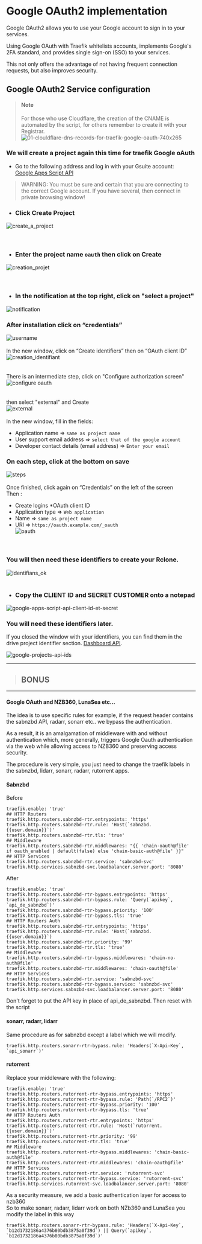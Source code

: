 # Google OAuth2 implementation

Google OAuth2 allows you to use your Google account to sign in to your services.

Using Google OAuth with Traefik whitelists accounts, implements Google's 2FA standard, and provides single sign-on (SSO) to your services.  

This not only offers the advantage of not having frequent connection requests, but also improves security.


## Google OAuth2 Service configuration

> #### Note  
> For those who use Cloudflare, the creation of the CNAME is automated by the script, for others remember to create it with your Registrar.  
![01-clouldflare-dns-records-for-traefik-google-oauth-740x265](https://user-images.githubusercontent.com/64525827/105626357-56f06100-5e2f-11eb-815d-684ea953c4c8.png)


### We will create a project again this time for traefik Google oAuth

* Go to the following address and log in with your Gsuite account:  
[Google Apps Script API](https://href.li/?https://console.cloud.google.com/cloud-resource-manager)

> WARNING: You must be sure and certain that you are connecting to the correct Google account.
If you have several, then connect in private browsing window!

* ### Click Create Project
![create_a_project](https://user-images.githubusercontent.com/64525827/119948392-14839000-bf99-11eb-96a0-c7509bde74e9.png)  
<br><br>
* ### Enter the project name ``oauth`` then click on Create  
![creation_projet](https://user-images.githubusercontent.com/64525827/119948566-3f6de400-bf99-11eb-8ddf-ce61d54a76b4.png)  
<br><br>
* ### In the notification at the top right, click on "select a project"  
![notification](https://user-images.githubusercontent.com/64525827/119949044-c28f3a00-bf99-11eb-8c9f-3342f6c0649e.png)  

### After installation click on “credentials”  
![username](https://user-images.githubusercontent.com/64525827/119950352-0a629100-bf9b-11eb-923c-fd49240cc6e0.png)
<br><br>
In the new window, click on “Create identifiers” then on “OAuth client ID”
![creation_identifiant](https://user-images.githubusercontent.com/64525827/119950515-33832180-bf9b-11eb-9e12-14995ab54f3c.png)  
<br><br>
There is an intermediate step, click on "Configure authorization screen"  
![configure oauth](https://user-images.githubusercontent.com/64525827/119950915-af7d6980-bf9b-11eb-9d4a-f51a90294427.png)  
<br><br>
then select "external" and Create  
![external](https://user-images.githubusercontent.com/64525827/119951092-dc318100-bf9b-11eb-8fb2-79b59052fecf.png)
<br><br>
In the new window, fill in the fields:
* Application name => ``same as project name``
* User support email address => ``select that of the google account``
* Developer contact details (email address) => ``Enter your email``  

### On each step, click at the bottom on save  
![steps](https://user-images.githubusercontent.com/64525827/119951704-8a3d2b00-bf9c-11eb-9632-8c3698a45e5d.png)
<br><br>
Once finished, click again on “Credentials” on the left of the screen  
Then :
* Create logins
*OAuth client ID
* Application type => ``Web application``
* Name => ``same as project name``
* URI => ``https://oauth.example.com/_oauth``  
![oauth](https://user-images.githubusercontent.com/64525827/119953309-2451a300-bf9e-11eb-9a85-fb8414e3c667.png)   
<br><br>

### You will then need these identifiers to create your Rclone.  
![identifians_ok](https://user-images.githubusercontent.com/64525827/119952283-236c4180-bf9d-11eb-9937-86ca1d319f1c.png)
<br><br>


* ### Copy the CLIENT ID and SECRET CUSTOMER onto a notepad  
![google-apps-script-api-client-id-et-secret](https://user-images.githubusercontent.com/64525827/105181463-1ee5d700-5b2c-11eb-85b1-55a14668ea34.jpeg)

### You will need these identifiers later.  


If you closed the window with your identifiers, you can find them in the drive project identifier section. [Dashboard API](https://href.li/?https://console.developers.google.com).  

![google-projects-api-ids](https://user-images.githubusercontent.com/64525827/105181488-2907d580-5b2c-11eb-9b8b-cc39e3e2ed04.jpg)


***
> ## BONUS
***
#### Google OAuth and NZB360, LunaSea etc...  
The idea is to use specific rules for example, if the request header contains the sabnzbd API, radarr, sonarr etc.. we bypass the authentication.  

As a result, it is an amalgamation of middleware with and without authentication which, more generally, triggers Google Oauth authentication via the web while allowing access to NZB360 and preserving access security.   

The procedure is very simple, you just need to change the traefik labels in the sabnzbd, lidarr, sonarr, radarr, rutorrent apps.  

#### Sabnzbd  

Before

```
traefik.enable: 'true'
## HTTP Routers
traefik.http.routers.sabnzbd-rtr.entrypoints: 'https'
traefik.http.routers.sabnzbd-rtr.rule: 'Host(`sabnzbd.{{user.domain}}`)'
traefik.http.routers.sabnzbd-rtr.tls: 'true'
## Middleware
traefik.http.routers.sabnzbd-rtr.middlewares: "{{ 'chain-oauth@file' if oauth_enabled | default(false) else 'chain-basic-auth@file' }}"
## HTTP Services
traefik.http.routers.sabnzbd-rtr.service: 'sabnzbd-svc'
traefik.http.services.sabnzbd-svc.loadbalancer.server.port: '8080'
```
After  
```
traefik.enable: 'true'
traefik.http.routers.sabnzbd-rtr-bypass.entrypoints: 'https'
traefik.http.routers.sabnzbd-rtr-bypass.rule: 'Query(`apikey`, `api_de_sabnzbd`)'
traefik.http.routers.sabnzbd-rtr-bypass.priority: '100'
traefik.http.routers.sabnzbd-rtr-bypass.tls: 'true'
## HTTP Routers Auth
traefik.http.routers.sabnzbd-rtr.entrypoints: 'https'
traefik.http.routers.sabnzbd-rtr.rule: 'Host(`sabnzbd.{{user.domain}}`)
traefik.http.routers.sabnzbd-rtr.priority: '99'
traefik.http.routers.sabnzbd-rtr.tls: 'true'
## Middleware
traefik.http.routers.sabnzbd-rtr-bypass.middlewares: 'chain-no-auth@file'
traefik.http.routers.sabnzbd-rtr.middlewares: 'chain-oauth@file'
## HTTP Services
traefik.http.routers.sabnzbd-rtr.service: 'sabnzbd-svc'
traefik.http.routers.sabnzbd-rtr-bypass.service: 'sabnzbd-svc'
traefik.http.services.sabnzbd-svc.loadbalancer.server.port: '8080'
```
Don't forget to put the API key in place of api_de_sabnzbd. Then reset with the script

#### sonarr, radarr, lidarr  
Same procedure as for sabnzbd except a label which we will modify.
```
traefik.http.routers.sonarr-rtr-bypass.rule: 'Headers(`X-Api-Key`, `api_sonarr`)'
```  
#### rutorrent
Replace your middleware with the following:
```
traefik.enable: 'true'
traefik.http.routers.rutorrent-rtr-bypass.entrypoints: 'https'
traefik.http.routers.rutorrent-rtr-bypass.rule: 'Path(`/RPC2`)'
traefik.http.routers.rutorrent-rtr-bypass.priority: '100'
traefik.http.routers.rutorrent-rtr-bypass.tls: 'true'
## HTTP Routers Auth
traefik.http.routers.rutorrent-rtr.entrypoints: 'https'
traefik.http.routers.rutorrent-rtr.rule: 'Host(`rutorrent.{{user.domain}}`)'
traefik.http.routers.rutorrent-rtr.priority: '99'
traefik.http.routers.rutorrent-rtr.tls: 'true'
## Middleware
traefik.http.routers.rutorrent-rtr-bypass.middlewares: 'chain-basic-auth@file'
traefik.http.routers.rutorrent-rtr.middlewares: 'chain-oauth@file'
## HTTP Services
traefik.http.routers.rutorrent-rtr.service: 'rutorrent-svc'
traefik.http.routers.rutorrent-rtr-bypass.service: 'rutorrent-svc'
traefik.http.services.rutorrent-svc.loadbalancer.server.port: '8080'
```
As a security measure, we add a basic authentication layer for access to nzb360  
So to make sonarr, radarr, lidarr work on both NZb360 and LunaSea you modify the label in this way

```
traefik.http.routers.sonarr-rtr-bypass.rule: 'Headers(`X-Api-Key`, `b12d1732186a4376b80bdb3875a0f39d`) || Query(`apikey`, `b12d1732186a4376b80bdb3875a0f39d`)'
```